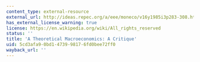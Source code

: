 ```yaml
---
content_type: external-resource
external_url: http://ideas.repec.org/a/eee/moneco/v16y1985i3p283-308.html
has_external_license_warning: true
license: https://en.wikipedia.org/wiki/All_rights_reserved
status: ''
title: 'A Theoretical Macroeconomics: A Critique'
uid: 5cd3afa9-0bd1-4739-9817-6fd0bee72ff0
wayback_url: ''
---
```

